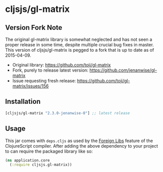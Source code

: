 # cljsjs/gl-matrix

## Version Fork Note

The original gl-matrix library is somewhat neglected and has not seen
a proper release in some time, despite multiple crucial bug fixes in
master. This version of cljsjs/gl-matrix is pegged to a fork that is up
to date as of 2015-04-09.

* Original library: https://github.com/toji/gl-matrix
* Fork, purely to release latest version: https://github.com/jenanwise/gl-matrix
* Issue requesting fresh release: https://github.com/toji/gl-matrix/issues/156

## Installation

[](dependency)
```clojure
[cljsjs/gl-matrix "2.3.0-jenanwise-0"] ;; latest release
```
[](/dependency)


## Usage

This jar comes with `deps.cljs` as used by the [Foreign Libs][flibs] feature
of the ClojureScript compiler. After adding the above dependency to your project
to can require the packaged library like so:

```clojure
(ns application.core
  (:require cljsjs.gl-matrix))
```

[flibs]: https://github.com/clojure/clojurescript/wiki/Packaging-Foreign-Dependencies
